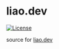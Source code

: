 # liao.dev

[![License](https://img.shields.io/github/license/seankhliao/liao.dev.svg?style=flat-square)](LICENSE)

source for [liao.dev](https://liao.dev)
